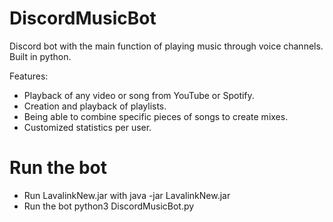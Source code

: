 # DiscordMusicBot

Discord bot with the main function of playing music through voice channels. Built in python.

Features:
- Playback of any video or song from YouTube or Spotify.
- Creation and playback of playlists.
- Being able to combine specific pieces of songs to create mixes.
- Customized statistics per user.


# Run the bot

  - Run LavalinkNew.jar with java -jar LavalinkNew.jar 
  - Run the bot python3 DiscordMusicBot.py

